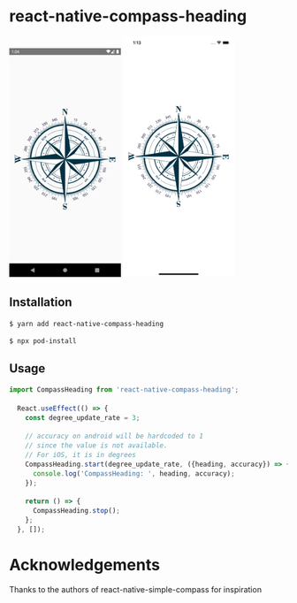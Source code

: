 # react-native-compass-heading

<img src="android.png" width="40%"> <img src="ios.png" width="40%">

## Installation

`$ yarn add react-native-compass-heading`

`$ npx pod-install`

## Usage
```javascript
import CompassHeading from 'react-native-compass-heading';

  React.useEffect(() => {
    const degree_update_rate = 3;

    // accuracy on android will be hardcoded to 1
    // since the value is not available.
    // For iOS, it is in degrees
    CompassHeading.start(degree_update_rate, ({heading, accuracy}) => {
      console.log('CompassHeading: ', heading, accuracy);
    });

    return () => {
      CompassHeading.stop();
    };
  }, []);
```

# Acknowledgements

Thanks to the authors of react-native-simple-compass for inspiration
